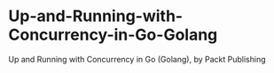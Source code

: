 # Up-and-Running-with-Concurrency-in-Go-Golang

Up and Running with Concurrency in Go (Golang), by Packt Publishing
